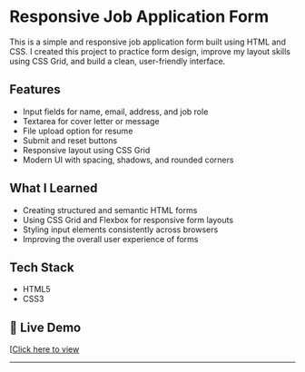# Responsive Job Application Form

This is a simple and responsive job application form built using HTML and CSS. I created this project to practice form design, improve my layout skills using CSS Grid, and build a clean, user-friendly interface.

## Features
- Input fields for name, email, address, and job role
- Textarea for cover letter or message
- File upload option for resume
- Submit and reset buttons
- Responsive layout using CSS Grid
- Modern UI with spacing, shadows, and rounded corners

## What I Learned
- Creating structured and semantic HTML forms
- Using CSS Grid and Flexbox for responsive form layouts
- Styling input elements consistently across browsers
- Improving the overall user experience of forms

## Tech Stack
- HTML5
- CSS3


## 🔗 Live Demo
[[Click here to view](https://your-deployed-link.com](https://github.com/imitiyaj7860SP/Responsive-Job-Application-Form))

---
